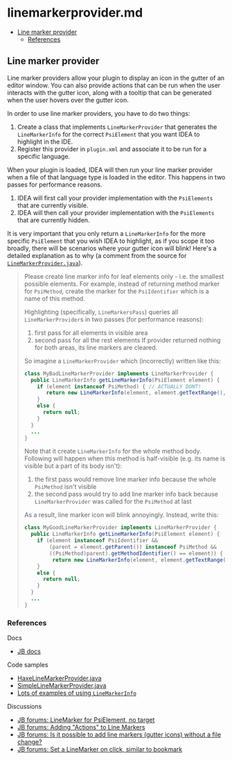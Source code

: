 # linemarkerprovider.md

<!-- START doctoc generated TOC please keep comment here to allow auto update -->
<!-- DON'T EDIT THIS SECTION, INSTEAD RE-RUN doctoc TO UPDATE -->


- [Line marker provider](#line-marker-provider)
  - [References](#references)

<!-- END doctoc generated TOC please keep comment here to allow auto update -->

## Line marker provider

Line marker providers allow your plugin to display an icon in the gutter of an editor window. You can also provide
actions that can be run when the user interacts with the gutter icon, along with a tooltip that can be generated when
the user hovers over the gutter icon.

In order to use line marker providers, you have to do two things:

1. Create a class that implements `LineMarkerProvider` that generates the `LineMarkerInfo` for the correct `PsiElement`
   that you want IDEA to highlight in the IDE.
2. Register this provider in `plugin.xml` and associate it to be run for a specific language.

When your plugin is loaded, IDEA will then run your line marker provider when a file of that language type is loaded in
the editor. This happens in two passes for performance reasons.

1. IDEA will first call your provider implementation with the `PsiElements` that are currently visible.
2. IDEA will then call your provider implementation with the `PsiElements` that are currently hidden.

It is very important that you only return a `LineMarkerInfo` for the more specific `PsiElement` that you wish IDEA to
highlight, as if you scope it too broadly, there will be scenarios where your gutter icon will blink! Here's a detailed
explanation as to why (a comment from the source for
[`LineMarkerProvider.java`](https://github.com/JetBrains/intellij-community/blob/master/platform/lang-api/src/com/intellij/codeInsight/daemon/LineMarkerProvider.java)).

> Please create line marker info for leaf elements only - i.e. the smallest possible elements. For example, instead of
> returning method marker for `PsiMethod`, create the marker for the `PsiIdentifier` which is a name of this method.
>
> Highlighting (specifically, `LineMarkersPass`) queries all `LineMarkerProvider`s in two passes (for performance
> reasons):
>
> 1. first pass for all elements in visible area
> 2. second pass for all the rest elements If provider returned nothing for both areas, its line markers are cleared.
>
> So imagine a `LineMarkerProvider` which (incorrectly) written like this:
>
> ```java
> class MyBadLineMarkerProvider implements LineMarkerProvider {
>   public LineMarkerInfo getLineMarkerInfo(PsiElement element) {
>     if (element instanceof PsiMethod) { // ACTUALLY DONT!
>        return new LineMarkerInfo(element, element.getTextRange(), icon, null,null, alignment);
>     }
>     else {
>       return null;
>     }
>   }
>   ...
> }
> ```
>
> Note that it create `LineMarkerInfo` for the whole method body. Following will happen when this method is half-visible
> (e.g. its name is visible but a part of its body isn't):
>
> 1. the first pass would remove line marker info because the whole `PsiMethod` isn't visible
> 2. the second pass would try to add line marker info back because `LineMarkerProvider` was called for the `PsiMethod`
>    at last
>
> As a result, line marker icon will blink annoyingly. Instead, write this:
>
> ```java
> class MyGoodLineMarkerProvider implements LineMarkerProvider {
>   public LineMarkerInfo getLineMarkerInfo(PsiElement element) {
>     if (element instanceof PsiIdentifier &&
>         (parent = element.getParent()) instanceof PsiMethod &&
>         ((PsiMethod)parent).getMethodIdentifier() == element)) { // aha, we are at method name
>          return new LineMarkerInfo(element, element.getTextRange(), icon, null,null, alignment);
>     }
>     else {
>       return null;
>     }
>   }
>   ...
> }
> ```

### References

Docs

- [JB docs](https://tinyurl.com/yc8mmrdl)

Code samples

- [HaxeLineMarkerProvider.java](https://tinyurl.com/yayn2or6)
- [SimpleLineMarkerProvider.java](https://tinyurl.com/ydgwt96k)
- [Lots of examples of using `LineMarkerInfo`](https://tinyurl.com/y9m2ckm6)

Discussions

- [JB forums: LineMarker for PsiElement, no target](https://tinyurl.com/y7ohdv2v)
- [JB forums: Adding "Actions" to Line Markers](https://tinyurl.com/y8gqlz3y)
- [JB forums: Is it possible to add line markers (gutter icons) without a file change?](https://tinyurl.com/ydhmzew9)
- [JB forums: Set a LineMarker on click, similar to bookmark](https://tinyurl.com/yd49fc44)
